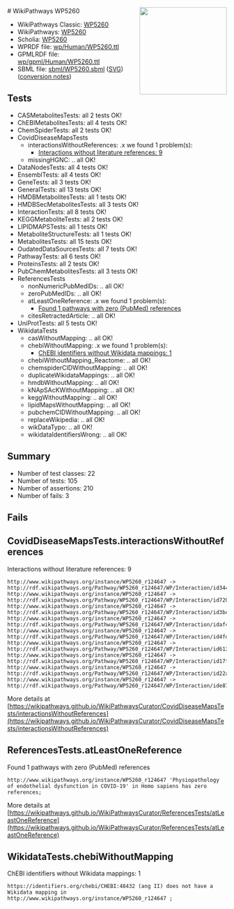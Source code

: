 <img style="float: right; width: 200px" src="../logo.png" />
# WikiPathways WP5260

* WikiPathways Classic: [WP5260](https://classic.wikipathways.org/instance/WP5260)
* WikiPathways: [WP5260](https://identifiers.org/wikipathways:WP5260)
* Scholia: [WP5260](https://scholia.toolforge.org/wikipathways/WP5260)
* WPRDF file: [wp/Human/WP5260.ttl](../wp/Human/WP5260.ttl)
* GPMLRDF file: [wp/gpml/Human/WP5260.ttl](../wp/gpml/Human/WP5260.ttl)
* SBML file: [sbml/WP5260.sbml](../sbml/WP5260.sbml) ([SVG](../sbml/WP5260.svg)) ([conversion notes](../sbml/WP5260.txt))

## Tests
* CASMetabolitesTests: all 2 tests OK!
* ChEBIMetabolitesTests: all 4 tests OK!
* ChemSpiderTests: all 2 tests OK!
* CovidDiseaseMapsTests
    * interactionsWithoutReferences: .x we found 1 problem(s):
        * [Interactions without literature references: 9](#2e295937)
    * missingHGNC: .. all OK!
* DataNodesTests: all 4 tests OK!
* EnsemblTests: all 4 tests OK!
* GeneTests: all 3 tests OK!
* GeneralTests: all 13 tests OK!
* HMDBMetabolitesTests: all 1 tests OK!
* HMDBSecMetabolitesTests: all 3 tests OK!
* InteractionTests: all 8 tests OK!
* KEGGMetaboliteTests: all 2 tests OK!
* LIPIDMAPSTests: all 1 tests OK!
* MetaboliteStructureTests: all 1 tests OK!
* MetabolitesTests: all 15 tests OK!
* OudatedDataSourcesTests: all 7 tests OK!
* PathwayTests: all 6 tests OK!
* ProteinsTests: all 2 tests OK!
* PubChemMetabolitesTests: all 3 tests OK!
* ReferencesTests
    * nonNumericPubMedIDs: .. all OK!
    * zeroPubMedIDs: .. all OK!
    * atLeastOneReference: .x we found 1 problem(s):
        * [Found 1 pathways with zero (PubMed) references](#d0a459f0)
    * citesRetractedArticle: .. all OK!
* UniProtTests: all 5 tests OK!
* WikidataTests
    * casWithoutMapping: .. all OK!
    * chebiWithoutMapping: .x we found 1 problem(s):
        * [ChEBI identifiers without Wikidata mappings: 1](#a8d554cd)
    * chebiWithoutMapping_Reactome: .. all OK!
    * chemspiderCIDWithoutMapping: .. all OK!
    * duplicateWikidataMappings: .. all OK!
    * hmdbWithoutMapping: .. all OK!
    * kNApSAcKWithoutMapping: .. all OK!
    * keggWithoutMapping: .. all OK!
    * lipidMapsWithoutMapping: .. all OK!
    * pubchemCIDWithoutMapping: .. all OK!
    * replaceWikipedia: .. all OK!
    * wikDataTypo: .. all OK!
    * wikidataIdentifiersWrong: .. all OK!


## Summary

* Number of test classes: 22
* Number of tests: 105
* Number of assertions: 210
* Number of fails: 3

## Fails

<a name="2e295937" />

## CovidDiseaseMapsTests.interactionsWithoutReferences

Interactions without literature references: 9
```
http://www.wikipathways.org/instance/WP5260_r124647 -> http://rdf.wikipathways.org/Pathway/WP5260_r124647/WP/Interaction/id34434cee
http://www.wikipathways.org/instance/WP5260_r124647 -> http://rdf.wikipathways.org/Pathway/WP5260_r124647/WP/Interaction/id72029093
http://www.wikipathways.org/instance/WP5260_r124647 -> http://rdf.wikipathways.org/Pathway/WP5260_r124647/WP/Interaction/id3bcf6265
http://www.wikipathways.org/instance/WP5260_r124647 -> http://rdf.wikipathways.org/Pathway/WP5260_r124647/WP/Interaction/idaf482125
http://www.wikipathways.org/instance/WP5260_r124647 -> http://rdf.wikipathways.org/Pathway/WP5260_r124647/WP/Interaction/id4fd78cda
http://www.wikipathways.org/instance/WP5260_r124647 -> http://rdf.wikipathways.org/Pathway/WP5260_r124647/WP/Interaction/id613c9560
http://www.wikipathways.org/instance/WP5260_r124647 -> http://rdf.wikipathways.org/Pathway/WP5260_r124647/WP/Interaction/id17f32001
http://www.wikipathways.org/instance/WP5260_r124647 -> http://rdf.wikipathways.org/Pathway/WP5260_r124647/WP/Interaction/id22a67503
http://www.wikipathways.org/instance/WP5260_r124647 -> http://rdf.wikipathways.org/Pathway/WP5260_r124647/WP/Interaction/ide87af51a
```

More details at [https://wikipathways.github.io/WikiPathwaysCurator/CovidDiseaseMapsTests/interactionsWithoutReferences](https://wikipathways.github.io/WikiPathwaysCurator/CovidDiseaseMapsTests/interactionsWithoutReferences)

<a name="d0a459f0" />

## ReferencesTests.atLeastOneReference

Found 1 pathways with zero (PubMed) references
```
http://www.wikipathways.org/instance/WP5260_r124647 'Physiopathology of endothelial dysfunction in COVID-19' in Homo sapiens has zero references; 
```

More details at [https://wikipathways.github.io/WikiPathwaysCurator/ReferencesTests/atLeastOneReference](https://wikipathways.github.io/WikiPathwaysCurator/ReferencesTests/atLeastOneReference)

<a name="a8d554cd" />

## WikidataTests.chebiWithoutMapping

ChEBI identifiers without Wikidata mappings: 1
```
https://identifiers.org/chebi/CHEBI:48432 (ang II) does not have a Wikidata mapping in http://www.wikipathways.org/instance/WP5260_r124647 ; 
```

